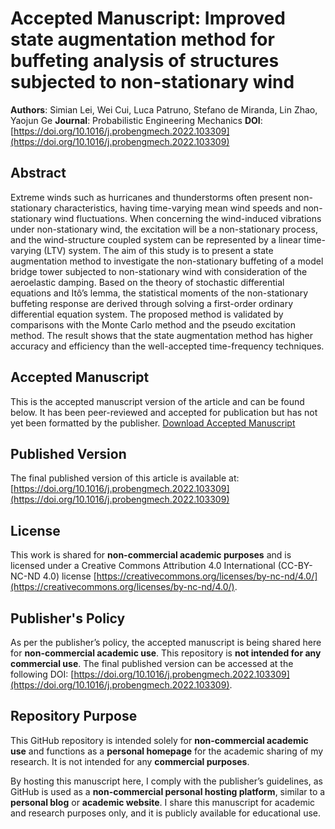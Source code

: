 # Accepted Manuscript: Improved state augmentation method for buffeting analysis of structures subjected to non-stationary wind

**Authors**: Simian Lei, Wei Cui, Luca Patruno, Stefano de Miranda, Lin Zhao, Yaojun Ge 
**Journal**: Probabilistic Engineering Mechanics 
**DOI**: [https://doi.org/10.1016/j.probengmech.2022.103309](https://doi.org/10.1016/j.probengmech.2022.103309)

## Abstract
Extreme winds such as hurricanes and thunderstorms often present non-stationary characteristics, having time-varying mean wind speeds and non-stationary wind fluctuations. When concerning the wind-induced vibrations under non-stationary wind, the excitation will be a non-stationary process, and the wind-structure coupled system can be represented by a linear time-varying (LTV) system. The aim of this study is to present a state augmentation method to investigate the non-stationary buffeting of a model bridge tower subjected to non-stationary wind with consideration of the aeroelastic damping. Based on the theory of stochastic differential equations and Itô’s lemma, the statistical moments of the non-stationary buffeting response are derived through solving a first-order ordinary differential equation system. The proposed method is validated by comparisons with the Monte Carlo method and the pseudo excitation method. The result shows that the state augmentation method has higher accuracy and efficiency than the well-accepted time-frequency techniques.

## Accepted Manuscript
This is the accepted manuscript version of the article and can be found below. It has been peer-reviewed and accepted for publication but has not yet been formatted by the publisher.
[Download Accepted Manuscript](22PEM103309.pdf)

## Published Version
The final published version of this article is available at:
[https://doi.org/10.1016/j.probengmech.2022.103309](https://doi.org/10.1016/j.probengmech.2022.103309)

## License
This work is shared for **non-commercial academic purposes** and is licensed under a Creative Commons Attribution 4.0 International (CC-BY-NC-ND 4.0) license [https://creativecommons.org/licenses/by-nc-nd/4.0/](https://creativecommons.org/licenses/by-nc-nd/4.0/).

## Publisher's Policy
As per the publisher’s policy, the accepted manuscript is being shared here for **non-commercial academic use**. This repository is **not intended for any commercial use**. The final published version can be accessed at the following DOI: [https://doi.org/10.1016/j.probengmech.2022.103309](https://doi.org/10.1016/j.probengmech.2022.103309).

## Repository Purpose
This GitHub repository is intended solely for **non-commercial academic use** and functions as a **personal homepage** for the academic sharing of my research. It is not intended for any **commercial purposes**.

By hosting this manuscript here, I comply with the publisher’s guidelines, as GitHub is used as a **non-commercial personal hosting platform**, similar to a **personal blog** or **academic website**. I share this manuscript for academic and research purposes only, and it is publicly available for educational use.


